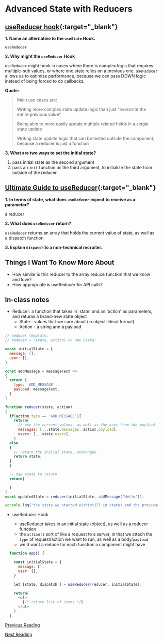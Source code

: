 # Advanced State with Reducers

## [useReducer hook](https://reactjs.org/docs/hooks-reference.html#usereducer){:target="_blank"}

**1. Name an alternative to the `useState` Hook.**

`useReducer`

**2. Why might the `useReducer` Hook**

`useReducer` might hook in cases where there is complex logic that requires multiple-sub values, or where one state relies on a previous one. `useReducer` allows us to optimize performance, because we can pass DOWN logic instead of being forced to do callbacks.

**Quote:**

> Main use cases are:
>
> Writing more complex state update logic than just "overwrite the entire previous value"
>
> Being able to more easily update multiple related fields in a single state update
>
> Writing state update logic that can be tested outside the component, because a reducer is just a function

**3. What are two ways to set the initial state?**

1. pass initial state as the second argument
2. pass an `init` function as the third argument, to initialize the state from outside of the reducer

## [Ultimate Guide to useReducer](https://blog.logrocket.com/guide-to-react-usereducer-hook/){:target="_blank"}

**1. In terms of state, what does `useReducer` expect to receive as a parameter?**

a reducer

**2. What does `useReducer` return?**

`useReducer` returns an array that holds the current value of state, as well as a dispatch function

**3. Explain `dispatch` to a non-technical recruiter.**

## Things I Want To Know More About

- How similar is this reducer to the array reduce function that we know and love?
- How appropriate is useReducer for API calls?

## In-class notes

- Reducer: a function that takes in 'state' and an 'action' as parameters, and returns a brand-new state object
  - State - values that we care about (in object-literal format)
  - Action - a string and a payload

``` JavaScript
// reducer template:
// reducer = (state, action) => new State;

const initialState = {
  message: [],
  user: [],
}

const addMessage = messageText =>
{
  return {
    type: 'ADD_MESSAGE',
    payload: messageText,
  }
}

function reducer(state, action) 
{
  if(action.type == 'ADD_MESSAGE'){
    return{
      // use the current values, as well as the ones from the payload
      messages: [...state.messages, action.payload],
      users: [...state.users],
    }
  else
  {
    // return the initial state, unchanged
    return state;
  }
  }

  // new state to return
  return{

  }
}
const updatedState = reducer(initialState, addMessage('Hello'));

console.log('the state we started with(still in state) and the processed state, using the reducer', initialState, updatedState);


```

- useReducer Hook

  - useReducer takes in an initial state (object), as well as a reducer function
  - the `action` is sort of like a request to a server, in that we attach the `type` of request/action we want to run, as well as a body/`payload`
  - we'd want a reduce for each function a component might have

``` JavaScript
  function App() {

    const initialState = {
      message: [],
      user: [],
    }

    let [state, dispatch ] = useReducer(reducer, initialState);

    return(
      <ul>
        {/* return list of items */}
      </ul>
    )
  }
```

[Previous Reading](./class-28.md)

[Next Reading](./class-31.md)
